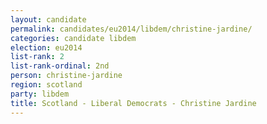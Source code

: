 ```yaml
---
layout: candidate
permalink: candidates/eu2014/libdem/christine-jardine/
categories: candidate libdem
election: eu2014
list-rank: 2
list-rank-ordinal: 2nd
person: christine-jardine
region: scotland
party: libdem
title: Scotland - Liberal Democrats - Christine Jardine
---
```

